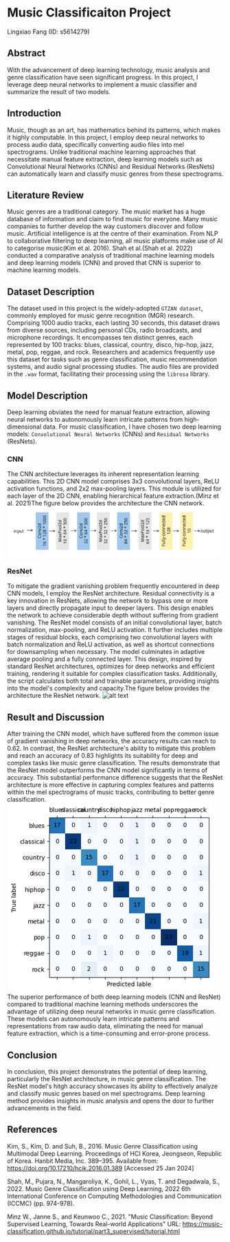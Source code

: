 # Music Classificaiton Project
Lingxiao Fang (ID: s5614279)

## Abstract
With the advancement of deep learning technology, music analysis and genre classification have seen significant progress. In this project, I leverage deep neural networks to implement a music classifier and summarize the result of two models.

## Introduction
Music, though as an art, has mathematics behind its patterns, which makes it highly computable. In this project, I employ deep neural networks to process audio data, specifically converting audio files into mel spectrograms. Unlike traditional machine learning approaches that necessitate manual feature extraction, deep learning models such as Convolutional Neural Networks (CNNs) and Residual Networks (ResNets) can automatically learn and classify music genres from these spectrograms.

## Literature Review
Music genres are a traditional category. The music market has a huge database of information and claim to find music for everyone. Many music companies to further develop the way customers discover and follow music. Artificial intelligence is at the centre of their examination. From NLP to collaborative filtering to deep learning, all music platforms make use of AI to categorise music(Kim et al. 2016). Shah et al.(Shah et al. 2022) conducted a comparative analysis of traditional machine learning models and deep learning models (CNN) and proved that CNN is superior to machine learning models.


## Dataset Description

The dataset used in this project is the widely-adopted `GTZAN dataset`, commonly employed for music genre recognition (MGR) research. Comprising 1000 audio tracks, each lasting 30 seconds, this dataset draws from diverse sources, including personal CDs, radio broadcasts, and microphone recordings. It encompasses ten distinct genres, each represented by 100 tracks: blues, classical, country, disco, hip-hop, jazz, metal, pop, reggae, and rock. Researchers and academics frequently use this dataset for tasks such as genre classification, music recommendation systems, and audio signal processing studies. The audio files are provided in the `.wav` format, facilitating their processing using the `librosa` library.

## Model Description
Deep learning obviates the need for manual feature extraction, allowing neural networks to autonomously learn intricate patterns from high-dimensional data. For music classification, I have chosen two deep learning models: `Convolutional Neural Networks` (CNNs) and `Residual Networks` (ResNets).

### CNN
The CNN architecture leverages its inherent representation learning capabilities. This 2D CNN model comprises 3x3 convolutional layers, ReLU activation functions, and 2x2 max-pooling layers. This module is utilized for each layer of the 2D CNN, enabling hierarchical feature extraction.(Minz et al. 2021)The figure below provides the  architecture the CNN network.
![alt text](ProjectImage/CNN.png)

### ResNet
To mitigate the gradient vanishing problem frequently encountered in deep CNN models, I employ the ResNet architecture. Residual connectivity is a key innovation in ResNets, allowing the network to bypass one or more layers and directly propagate input to deeper layers. This design enables the network to achieve considerable depth without suffering from gradient vanishing. The ResNet model consists of an initial convolutional layer, batch normalization, max-pooling, and ReLU activation. It further includes multiple stages of residual blocks, each comprising two convolutional layers with batch normalization and ReLU activation, as well as shortcut connections for downsampling when necessary. The model culminates in adaptive average pooling and a fully connected layer. This design, inspired by standard ResNet architectures, optimizes for deep networks and efficient training, rendering it suitable for complex classification tasks. Additionally, the script calculates both total and trainable parameters, providing insights into the model's complexity and capacity.The figure below provides the  architecture the ResNet network.
![alt text](ProjectImage/ResNet.jpg)

## Result and Discussion
After training the CNN model, which have suffered from the common issue of gradient vanishing in deep networks, the accuracy results can reach to 0.62. In contrast, the ResNet architecture's ability to mitigate this problem and reach an accuracy of 0.83 highlights its suitability for deep and complex tasks like music genre classification. The results demonstrate that the ResNet model outperforms the CNN model significantly in terms of accuracy. This substantial performance difference suggests that the ResNet architecture is more effective in capturing complex features and patterns within the mel spectrograms of music tracks, contributing to better genre classification. 
![alt text](ProjectImage/output.png)
The superior performance of both deep learning models (CNN and ResNet) compared to traditional machine learning methods underscores the advantage of utilizing deep neural networks in music genre classification. These models can autonomously learn intricate patterns and representations from raw audio data, eliminating the need for manual feature extraction, which is a time-consuming and error-prone process.

## Conclusion
In conclusion, this project demonstrates the potential of deep learning, particularly the ResNet architecture, in music genre classification. The ResNet model's hitgh accuracy showcases its ability to effectively analyze and classify music genres based on mel spectrograms. Deep learning method provides insights in music analysis and opens the door to further advancements in the field.

## References
Kim, S., Kim, D. and Suh, B., 2016. Music Genre Classification using Multimodal Deep Learning. Proceedings of HCI Korea, Jeongseon, Republic of Korea. Hanbit Media, Inc. 389–395. Available from: https://doi.org/10.17210/hcik.2016.01.389 [Accessed 25 Jan 2024]

Shah, M., Pujara, N., Mangaroliya, K., Gohil, L., Vyas, T. and Degadwala, S., 2022. Music Genre Classification using Deep Learning, 2022 6th International Conference on Computing Methodologies and Communication (ICCMC) (pp. 974-978).

Minz W., Janne S., and Keunwoo C., 2021. "Music Classification: Beyond Supervised Learning, Towards Real-world Applications" URL: https://music-classification.github.io/tutorial/part3_supervised/tutorial.html

